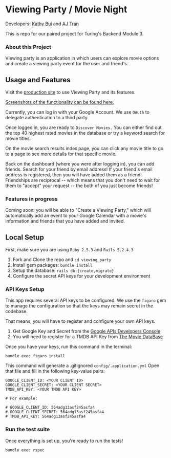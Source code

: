 # Viewing Party / Movie Night
<!-- [Viewing Party production site](https://peaceful-journey-75998.herokuapp.com/) -->

Developers: [Kathy Bui](http://github.com/kathybui732) and [AJ Tran](http://github.com/ajtran303/)

This is repo for our paired project for Turing's Backend Module 3.

### About this Project

Viewing party is an application in which users can explore movie options and create a viewing party event for the user and friend's.

## Usage and Features

Visit the [production site](https://calm-refuge-16149.herokuapp.com/) to use Viewing Party and its features.

[Screenshots of the functionality can be found here.](https://github.com/Kathybui732/viewing_party/issues/53)

Currently, you can log in with your Google Account. We use `OAuth` to delegate authentication to a third party.

Once logged in, you are ready to `Discover Movies.` You can either find out the top 40 highest rated movies in the database or try a keyword search for movie titles.

On the movie search results index page, you can click any movie title to go to a page to see more details for that specific movie.

Back on the dashboard (where you were after logging in), you can add friends. Search for your friend by email address! If your friend's email address is registered, then you will have added them as a friend! Friendships are reciprocal -- which means that you don't need to wait for them to "accept" your request -- the both of you just become friends!

### Features in progress

Coming soon: you will be able to "Create a Viewing Party," which will automatically add an event to your Google Calendar with a movie's information and friends that you have added and invited.

## Local Setup

First, make sure you are using `Ruby 2.5.3` and `Rails 5.2.4.3`

1. Fork and Clone the repo and `cd viewing_party`
2. Install gem packages: `bundle install`
3. Setup the database: `rails db:{create,migrate}`
4. Configure the secret API keys for your development environment

### API Keys Setup

This app requires several API keys to be configured. We use the `figaro` gem to manage the configuration so that the keys may remain secret in the codebase.

That means, you will have to register and configure your own API keys.

1. Get Google Key and Secret from the [Google APIs Developers Console](https://console.developers.google.com/)
2. You will need to register for a TMDB API Key from [The Movie DataBase](https://developers.themoviedb.org/3/getting-started/introduction)


Once you have your keys, run this command in the terminal:

```
bundle exec figaro install
```

This command will generate a .gitignored `config/.application.yml` Open that file and fill in the following key-value pairs:

```
GOOGLE_CLIENT_ID: <YOUR CLIENT ID>
GOOGLE_CLIENT_SECRET: <YOUR CLIENT SECRET>
TMDB_API_KEY: <YOUR TMDB API KEY>

# For example:

# GOOGLE_CLIENT_ID: 564adg13asf245asfa4
# GOOGLE_CLIENT_SECRET: 564adg13asf245asfa4
# TMDB_API_KEY: 564adg13asf245asfa4
```

### Run the test suite

Once everything is set up, you're ready to run the tests!

```
bundle exec rspec
```
